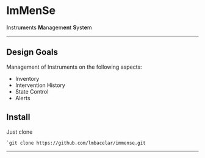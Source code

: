 ImMenSe
========
<b>I</b>nstru<b>m</b>ents <b>M</b>anagem<b>en</b>t <b>S</b>yst<b>e</b>m

---


Design Goals
---------------
Management of Instruments on the following aspects:

* Inventory
* Intervention History
* State Control
* Alerts


Install
-------
Just clone

    `git clone https://github.com/lmbacelar/immense.git

---
